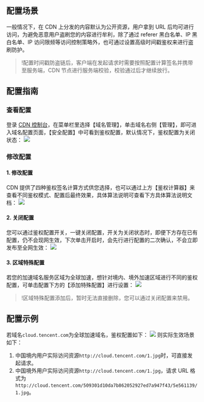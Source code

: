 
## 配置场景
一般情况下，在 CDN 上分发的内容默认为公开资源，用户拿到 URL 后均可进行访问，为避免恶意用户盗刷您的内容进行牟利，除了通过 referer 黑白名单、IP 黑白名单、IP 访问限频等访问控制策略外，也可通过设置高级时间戳鉴权来进行盗刷防护。

> !配置时间戳防盗链后，客户端在发起请求时需要按照配置计算签名并携带至服务端，CDN 节点进行服务端校验，校验通过后才继续放行。

## 配置指南
### 查看配置
登录 [CDN 控制台](https://console.cloud.tencent.com/cdn)，在菜单栏里选择【域名管理】，单击域名右侧【管理】，即可进入域名配置页面，【安全配置】中可看到鉴权配置，默认情况下，鉴权配置为关闭状态：
![](https://main.qcloudimg.com/raw/d7f6ae3e00a9602c6881d5e107622a5e.png)

### 修改配置
#### 1. 修改配置
CDN 提供了四种鉴权签名计算方式供您选择，也可以通过上方【鉴权计算器】来查看不同鉴权模式、配置后最终效果，具体算法说明可查看下方具体算法说明文档：
![](https://main.qcloudimg.com/raw/329165fa369f82320909166396390048.png)

#### 2. 关闭配置
您可以通过鉴权配置开关，一键关闭配置，开关为关闭状态时，即便下方存在已有配置，仍不会现网生效，下次单击开启时，会先行进行配置的二次确认，不会立即发布至全网生效：
![](https://main.qcloudimg.com/raw/dafe3fd680b8c2d7b6a7df9806dfe9a3.png)
#### 3. 区域特殊配置
若您的加速域名服务区域为全球加速，想针对境内、境外加速区域进行不同的鉴权配置，可单击配置下方的【添加特殊配置】进行设置：
![](https://main.qcloudimg.com/raw/ffdc4e013f0cf74eb07c459df7c7be8b.png)

> !区域特殊配置添加后，暂时无法直接删除，您可以通过关闭配置来禁用。

## 配置示例
若域名`cloud.tencent.com`为全球加速域名，鉴权配置如下：
![](https://main.qcloudimg.com/raw/874f5eee161b9703b3fee73e7251bdea.png)
则实际生效场景如下：
1. 中国境内用户实际访问资源`http://cloud.tencent.com/1.jpg`时，可直接发起请求。
2. 中国境外用户实际访问资源`http://cloud.tencent.com/1.jpg`，请求 URL 格式为 `http://cloud.tencent.com/509301d10da7b862052927ed7a947f43/5e561139/1.jpg`。

